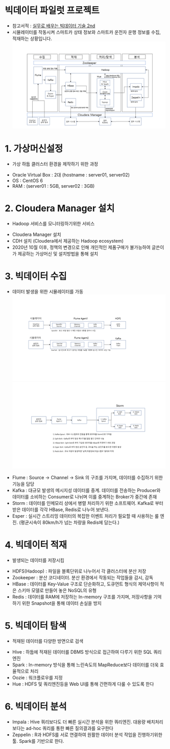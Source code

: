 # 빅데이터 파일럿 프로젝트

- 참고서적 : [실무로 배우는 빅데이터 기술 2nd](https://github.com/wikibook/bigdata2nd)
- 시뮬레이터를 작동시켜 스마트카 상태 정보와 스마트카 운전자 운행 정보를 수집, 적재하는 상황입니다.
![Architecture](https://github.com/KimHyungkeun/BigData_Pilot_Pjt/blob/main/Pictures/Architecture.png)

# 1. 가상머신설정 
* 가상 하둡 클러스터 환경을 제작하기 위한 과정
- Oracle Virtual Box : 2대 (hostname : server01, server02)
- OS : CentOS 6
- RAM : (server01 : 5GB, server02 : 3GB)

# 2. Cloudera Manager 설치 
* Hadoop 서비스를 모니터링하기위한 서비스
- Cloudera Manager 설치 
- CDH 설치 (Cloudera에서 제공하는 Hadoop ecosystem)
- 2020년 10월 이후, 정책의 변경으로 인해 개인적인 제품구매가 불가능하여 글쓴이가 제공하는 가상머신 및 설치방법을 통해 설치

# 3. 빅데이터 수집 
* 데이터 발생을 위한 시뮬레이터를 가동
![Flume_Kafka](https://github.com/KimHyungkeun/BigData_Pilot_Pjt/blob/main/Pictures/Flume_Kafka_Flow.png)
![Kafka_Storm](https://github.com/KimHyungkeun/BigData_Pilot_Pjt/blob/main/Pictures/Kafka_Storm_Flow.png)
- Flume : Source -> Channel -> Sink 의 구조를 가지며, 데이터를 수집하기 위한 기능을 담당 
- Kafka : 대규모 발생의 메시지성 데이터를 중계. 데이터를 전송하는 Producer와 데이터를 소비하는 Consumer로 나뉘며 이를 중계하는 Broker가 중간에 존재
- Storm : 데이터를 인메모리 상에서 병렬 처리하기 위한 소프트웨어. Kafka로 부터 받은 데이터를 각각 HBase, Redis로 나누어 보낸다.
- Esper : 실시간 스트리밍 데이터의 복잡한 이벤트 처리가 필요할 때 사용하는 룰 엔진. (평균시속이 80km/h가 넘는 차량을 Redis에 담는다.)

# 4. 빅데이터 적재
* 발생되는 데이터를 저장시킴
- HDFS(Hadoop) : 파일을 블록단위로 나누어서 각 클러스터에 분산 저장
- Zookeeper : 분산 코디네이터. 분산 환경에서 작동되는 작업들을 감시, 감독
- HBase : 데이터를 Key-Value 구조로 단순화하고, 도큐먼트 형식의 제약사항이 적은 스키마 모델로 만들어 놓은 NoSQL의 유형
- Redis : 데이터를 RAM에 저장하는 In-memory 구조를 가지며, 저장사항을 기억하기 위한 Snapshot을 통해 데이터 손실을 방지

# 5. 빅데이터 탐색 
* 적재된 데이터를 다양한 방면으로 검색
- Hive : 하둡에 적재된 데이터를 DBMS 방식으로 접근하여 다루기 위한 SQL 쿼리엔진
- Spark : In-memory 방식을 통해 느린속도의 MapReduce보다 데이터를 더욱 효율적으로 처리
- Oozie : 워크플로우를 지정
- Hue : HDFS 및 쿼리엔진등을 Web UI를 통해 간편하게 다룰 수 있도록 한다

# 6. 빅데이터 분석 
- Impala : Hive 쿼리보다도 더 빠른 실시간 분석을 위한 쿼리엔진. 대용량 배치처리보다는 ad-hoc 쿼리를 통한 빠른 질의결과를 요구한다
- Zeppelin : R과 HDFS를 서로 연결하여 원활한 데이터 분석 작업을 진행하기위한 툴. Spark를 기반으로 한다. 



